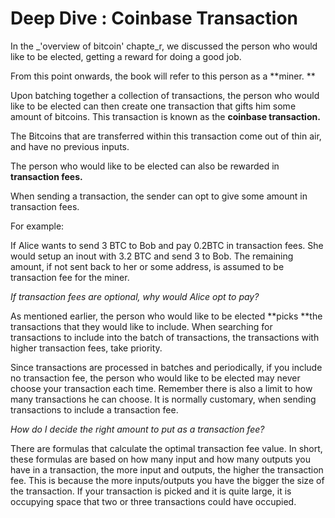 # Deep Dive : Coinbase Transaction

In the _'overview of bitcoin' chapte_r, we discussed the person who would like to be elected, getting a reward for doing a good job.

From this point onwards, the book will refer to this person as a **miner. **

Upon batching together a collection of transactions, the person who would like to be elected can then create one transaction that gifts him some amount of bitcoins. This transaction is known as the **coinbase transaction.**

The Bitcoins that are transferred within this transaction come out of thin air, and have no previous inputs.

The person who would like to be elected can also be rewarded in **transaction fees.**

When sending a transaction, the sender can opt to give some amount in transaction fees.

For example:

If Alice wants to send 3 BTC to Bob and pay 0.2BTC in transaction fees. She would setup an inout with 3.2 BTC and send 3 to Bob. The remaining amount, if not sent back to her or some address, is assumed to be transaction fee for the miner.

_If transaction fees are optional, why would Alice opt to pay?_

As mentioned earlier, the person who would like to be elected **picks **the transactions that they would like to include. When searching for transactions to include into the batch of transactions, the transactions with higher transaction fees, take priority.

Since transactions are processed in batches and periodically, if you include no transaction fee, the person who would like to be elected may never choose your transaction each time. Remember there is also a limit to how many transactions he can choose. It is normally customary, when sending transactions to include a transaction fee.

_How do I decide the right amount to put as a transaction fee?_

There are formulas that calculate the optimal transaction fee value. In short, these formulas are based on how many input and how many outputs you have in a transaction, the more input and outputs, the higher the transaction fee. This is because the more inputs/outputs you have the bigger the size of the transaction. If your transaction is picked and it is quite large, it is occupying space that two or three transactions could have occupied.

